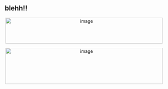 ## blehh!!
 </p>
<p align="center">
<img width="500" height="82" alt="image" src="https://github.com/user-attachments/assets/f2cbe3ee-5e2f-45d1-9bb0-8e139da41b90" />

 </p>
<p align="center">
<img width="500" height="115" alt="image" src="https://github.com/user-attachments/assets/6ca88e88-e172-4846-9dd8-b5de5bf52500" />








